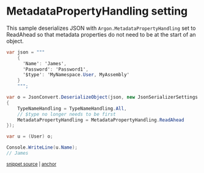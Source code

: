 # MetadataPropertyHandling setting

This sample deserializes JSON with `Argon.MetadataPropertyHandling` set to ReadAhead so that metadata properties do not need to be at the start of an object.

<!-- snippet: DeserializeMetadataPropertyHandling -->
<a id='snippet-deserializemetadatapropertyhandling'></a>
```cs
var json = """
    {
      'Name': 'James',
      'Password': 'Password1',
      '$type': 'MyNamespace.User, MyAssembly'
    }
    """;

var o = JsonConvert.DeserializeObject(json, new JsonSerializerSettings
{
    TypeNameHandling = TypeNameHandling.All,
    // $type no longer needs to be first
    MetadataPropertyHandling = MetadataPropertyHandling.ReadAhead
});

var u = (User) o;

Console.WriteLine(u.Name);
// James
```
<sup><a href='/src/ArgonTests/Documentation/Samples/Serializer/DeserializeMetadataPropertyHandling.cs#L17-L39' title='Snippet source file'>snippet source</a> | <a href='#snippet-deserializemetadatapropertyhandling' title='Start of snippet'>anchor</a></sup>
<!-- endSnippet -->

